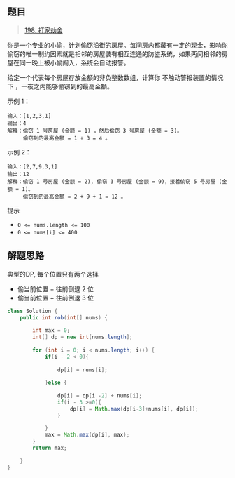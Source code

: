 ## 题目

> [198. 打家劫舍](https://leetcode-cn.com/problems/house-robber/)

你是一个专业的小偷，计划偷窃沿街的房屋。每间房内都藏有一定的现金，影响你偷窃的唯一制约因素就是相邻的房屋装有相互连通的防盗系统，如果两间相邻的房屋在同一晚上被小偷闯入，系统会自动报警。

给定一个代表每个房屋存放金额的非负整数数组，计算你 不触动警报装置的情况下 ，一夜之内能够偷窃到的最高金额。

示例 1：

```
输入：[1,2,3,1]
输出：4
解释：偷窃 1 号房屋 (金额 = 1) ，然后偷窃 3 号房屋 (金额 = 3)。
     偷窃到的最高金额 = 1 + 3 = 4 。
```


示例 2：

```
输入：[2,7,9,3,1]
输出：12
解释：偷窃 1 号房屋 (金额 = 2), 偷窃 3 号房屋 (金额 = 9)，接着偷窃 5 号房屋 (金额 = 1)。
     偷窃到的最高金额 = 2 + 9 + 1 = 12 。
```

提示

* `0 <= nums.length <= 100`
* `0 <= nums[i] <= 400`

## 解题思路

典型的DP, 每个位置只有两个选择

* 偷当前位置 + 往前倒退 2 位
* 偷当前位置 + 往前倒退 3 位

```java
class Solution {
    public int rob(int[] nums) {
        
        int max = 0;
        int[] dp = new int[nums.length];
        
        for (int i = 0; i < nums.length; i++) {
            if(i - 2 < 0){
                
                dp[i] = nums[i];     
                
            }else {
                
                dp[i] = dp[i -2] + nums[i];
                if(i - 3 >=0){
                    dp[i] = Math.max(dp[i-3]+nums[i], dp[i]);
                }
                
            }
            max = Math.max(dp[i], max);
        }
        return max;
        
    }
}
```

